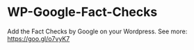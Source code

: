 # WP-Google-Fact-Checks
Add the Fact Checks by Google on your Wordpress. See more: https://goo.gl/o7vyK7

